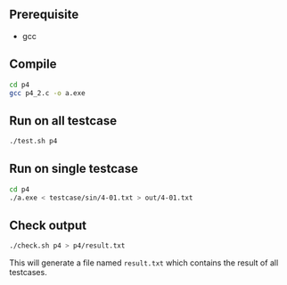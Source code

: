 ## Prerequisite
- gcc

## Compile
```bash
cd p4
gcc p4_2.c -o a.exe
```

## Run on all testcase
```bash
./test.sh p4
```

## Run on single testcase
```bash
cd p4
./a.exe < testcase/sin/4-01.txt > out/4-01.txt
```

## Check output
```bash
./check.sh p4 > p4/result.txt
```
This will generate a file named `result.txt` which contains the result of all testcases.
